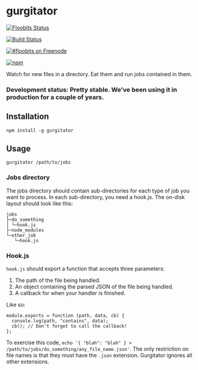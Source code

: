 # gurgitator

[![Floobits Status](https://floobits.com/Floobits/gurgitator.svg)](https://floobits.com/Floobits/gurgitator/redirect)

[![Build Status](https://travis-ci.org/Floobits/gurgitator.svg?branch=master)](https://travis-ci.org/Floobits/gurgitator)

[![#floobits on Freenode](https://img.shields.io/Freenode/%23floobits.png)](https://webchat.freenode.net/?channels=floobits)

[![npm](https://img.shields.io/npm/v/gurgitator.svg)](https://www.npmjs.com/package/gurgitator)

Watch for new files in a directory. Eat them and run jobs contained in them.

### Development status: Pretty stable. We've been using it in production for a couple of years.


## Installation

    npm install -g gurgitator


## Usage

    gurgitator /path/to/jobs


### Jobs directory

The jobs directory should contain sub-directories for each type of job you want to process. In each sub-directory, you need a hook.js. The on-disk layout should look like this:

    jobs
    ├─do_something
    │ └─hook.js
    ├─node_modules
    └─other_job
       └─hook.js


### Hook.js

`hook.js` should export a function that accepts three parameters:

1. The path of the file being handled.
2. An object containing the parsed JSON of the file being handled.
3. A callback for when your handler is finished.

Like so:

    module.exports = function (path, data, cb) {
      console.log(path, "contains", data);
      cb(); // Don't forget to call the callback!
    };


To exercise this code, `echo '{ "blah": "blah" } > /path/to/jobs/do_something/any_file_name.json'`. The only restriction on file names is that they must have the `.json` extension. Gurgitator ignores all other extensions.
